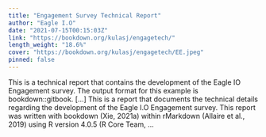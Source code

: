 ```yaml
---
title: "Engagement Survey Technical Report"
author: "Eagle I.O"
date: "2021-07-15T00:15:03Z"
link: "https://bookdown.org/kulasj/engagetech/"
length_weight: "18.6%"
cover: "https://bookdown.org/kulasj/engagetech/EE.jpeg"
pinned: false
---
```


This is a technical report that contains the development of the Eagle IO Engagement survey. The output format for this example is bookdown::gitbook. [...] This is a report that documents the technical details regarding the development of the Eagle I.O Engagement survey. This report was written with bookdown (Xie, 2021a) within rMarkdown (Allaire et al., 2019) using R version 4.0.5 (R Core Team, ...
